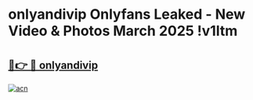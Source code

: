 # onlyandivip Onlyfans Leaked - New Video & Photos March 2025 !v1ltm

# <h2><a href="https://592o0u.iuczelnia.edu.pl?title=onlyandivip&ref=v1ltm">🔗👉 🔴 onlyandivip</a></h2>

[![acn](https://github.com/user-attachments/assets/0f9c940e-d8b0-45ae-aac7-cd30a18b3e1c)](https://592o0u.iuczelnia.edu.pl?title=onlyandivip&ref=v1ltm)


